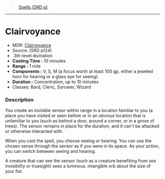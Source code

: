 ﻿---
!SpellItem
Family: SpellVO
Level: 3
Type: divination
CastingTime: 10 minutes
Range: 1 mile
Components: V, S, M (a focus worth at least 100 gp, either a jeweled horn for hearing or a glass eye for seeing)
Duration: Concentration, up to 10 minutes
Classes: Bard, Cleric, Sorcerer, Wizard
Id: spells_vo.md#clairvoyance
ParentLink: spells_vo.md#spells-srd-p
Name: Clairvoyance
ParentName: Spells (SRD p)
NameLevel: 1
AltName: '[Clairvoyance](hd_spells_clairvoyance.md)'
Source: (SRD p124)
Attributes:
  Name: Clairvoyance
  Markdown: >+
    # <!--Name-->Clairvoyance<!--/Name-->


    - MDR: <!--AltName-->[Clairvoyance](hd_spells_clairvoyance.md)<!--/AltName-->

    - Source: <!--Source-->(SRD p124)<!--/Source-->

    -  <!--Level-->3<!--/Level-->th-level <!--Type-->divination<!--/Type-->

    - **Casting Time :** <!--CastingTime-->10 minutes<!--/CastingTime-->

    - **Range :** <!--Range-->1 mile<!--/Range-->

    - **Components :** <!--Components-->V, S, M (a focus worth at least 100 gp, either a jeweled horn for hearing or a glass eye for seeing)<!--/Components-->

    - **Duration :** <!--Duration-->Concentration, up to 10 minutes<!--/Duration-->

    - Classes: <!--Classes-->Bard, Cleric, Sorcerer, Wizard<!--/Classes-->


    ### Description


    You create an invisible sensor within range in a location familiar to you (a place you have visited or seen before or in an obvious location that is unfamiliar to you (such as behind a door, around a corner, or in a grove of trees). The sensor remains in place for the duration, and it can't be attacked or otherwise interacted with.


    When you cast the spell, you choose seeing or hearing. You can use the chosen sense through the sensor as if you were in its space. As your action, you can switch between seeing and hearing.


    A creature that can see the sensor (such as a creature benefiting from _see invisibility_ or truesight) sees a luminous, intangible orb about the size of your fist.

  AltName: '[Clairvoyance](hd_spells_clairvoyance.md)'
  Source: (SRD p124)
  Level: 3
  Type: divination
  CastingTime: 10 minutes
  Range: 1 mile
  Components: V, S, M (a focus worth at least 100 gp, either a jeweled horn for hearing or a glass eye for seeing)
  Duration: Concentration, up to 10 minutes
  Classes: Bard, Cleric, Sorcerer, Wizard
AttributesDictionary: >+
  Name: Clairvoyance

  Markdown: >+

    # <!--Name-->Clairvoyance<!--/Name-->





    - MDR: <!--AltName-->[Clairvoyance](hd_spells_clairvoyance.md)<!--/AltName-->



    - Source: <!--Source-->(SRD p124)<!--/Source-->



    -  <!--Level-->3<!--/Level-->th-level <!--Type-->divination<!--/Type-->



    - **Casting Time :** <!--CastingTime-->10 minutes<!--/CastingTime-->



    - **Range :** <!--Range-->1 mile<!--/Range-->



    - **Components :** <!--Components-->V, S, M (a focus worth at least 100 gp, either a jeweled horn for hearing or a glass eye for seeing)<!--/Components-->



    - **Duration :** <!--Duration-->Concentration, up to 10 minutes<!--/Duration-->



    - Classes: <!--Classes-->Bard, Cleric, Sorcerer, Wizard<!--/Classes-->





    ### Description





    You create an invisible sensor within range in a location familiar to you (a place you have visited or seen before or in an obvious location that is unfamiliar to you (such as behind a door, around a corner, or in a grove of trees). The sensor remains in place for the duration, and it can't be attacked or otherwise interacted with.





    When you cast the spell, you choose seeing or hearing. You can use the chosen sense through the sensor as if you were in its space. As your action, you can switch between seeing and hearing.





    A creature that can see the sensor (such as a creature benefiting from _see invisibility_ or truesight) sees a luminous, intangible orb about the size of your fist.



  AltName: '[Clairvoyance](hd_spells_clairvoyance.md)'

  Source: (SRD p124)

  Level: 3

  Type: divination

  CastingTime: 10 minutes

  Range: 1 mile

  Components: V, S, M (a focus worth at least 100 gp, either a jeweled horn for hearing or a glass eye for seeing)

  Duration: Concentration, up to 10 minutes

  Classes: Bard, Cleric, Sorcerer, Wizard

---
> [Spells (SRD p)](srd_spells.md)

---

# Clairvoyance

- MDR: [Clairvoyance](hd_spells_clairvoyance.md)
- Source: (SRD p124)
-  3th-level divination
- **Casting Time :** 10 minutes
- **Range :** 1 mile
- **Components :** V, S, M (a focus worth at least 100 gp, either a jeweled horn for hearing or a glass eye for seeing)
- **Duration :** Concentration, up to 10 minutes
- Classes: Bard, Cleric, Sorcerer, Wizard

### Description

You create an invisible sensor within range in a location familiar to you (a place you have visited or seen before or in an obvious location that is unfamiliar to you (such as behind a door, around a corner, or in a grove of trees). The sensor remains in place for the duration, and it can't be attacked or otherwise interacted with.

When you cast the spell, you choose seeing or hearing. You can use the chosen sense through the sensor as if you were in its space. As your action, you can switch between seeing and hearing.

A creature that can see the sensor (such as a creature benefiting from _see invisibility_ or truesight) sees a luminous, intangible orb about the size of your fist.

